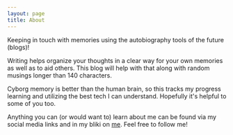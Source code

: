 ```yaml
---
layout: page
title: About
---
```

Keeping in touch with memories using the autobiography tools of the future (blogs)!

Writing helps organize your thoughts in a clear way for your own memories as well as to aid others. This blog will help with that along with random musings longer than 140 characters.

Cyborg memory is better than the human brain, so this tracks my progress learning and utilizing the best tech I can understand. Hopefully it's helpful to some of you too.

Anything you can (or would want to) learn about me can be found via my social media links and in my bliki on [me](/me). Feel free to follow me!
